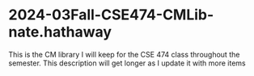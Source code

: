 # 2024-03Fall-CSE474-CMLib-nate.hathaway

This is the CM library I will keep for the CSE 474 class throughout the semester. This description will get longer as I update it with more items
